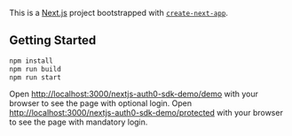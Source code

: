 This is a [Next.js](https://nextjs.org/) project bootstrapped with [`create-next-app`](https://github.com/vercel/next.js/tree/canary/packages/create-next-app).

## Getting Started

```bash
npm install
npm run build
npm run start
```

Open [http://localhost:3000/nextjs-auth0-sdk-demo/demo](http://localhost:3000nextjs-auth0-sdk-demo/demo) with your browser to see the page with optional login.
Open [http://localhost:3000/nextjs-auth0-sdk-demo/protected](http://localhost:3000nextjs-auth0-sdk-demo/protected) with your browser to see the page with mandatory login.
